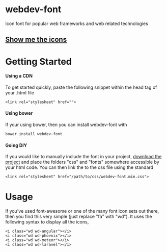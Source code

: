 # webdev-font

Icon font for popular web frameworks and web related technologies


## [Show me the icons](http://nickpolet.github.io/webdev-font/)


# Getting Started

#### Using a CDN
To get started quickly, paste the following snippet within the head tag of your .html file

    <link rel="stylesheet" href="">


#### Using bower
If your using bower, then you can install webdev-font with

    bower install webdev-font


#### Going DIY
If you would like to manually include the font in your project, [download the project](https://github.com/nickpolet/webdev-font/archive/master.zip) and place the folders "css" and "fonts" somewhere accessible by your html code. You can then link the to the css file using the standard

    <link rel="stylesheet" href="/path/to/css/webdev-font.min.css">


# Usage

If you've used font-awesome or one of the many font icon sets out there, then you find this very simple (just replace "fa" with "wd"). It uses the following syntax to display all the icons,

    <i class="wd wd-angular"></i>
    <i class="wd wd-phoenix"></i>
    <i class="wd wd-meteor"></i>
    <i class="wd wd-laravel"></i>